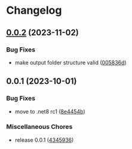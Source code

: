 # Changelog

## [0.0.2](https://github.com/nevse/SvgToPng/compare/v0.0.1...v0.0.2) (2023-11-02)


### Bug Fixes

* make output folder structure valid ([005836d](https://github.com/nevse/SvgToPng/commit/005836d5a37b18d77b326c4816dcfc519cafb648))

## 0.0.1 (2023-10-01)


### Bug Fixes

* move to .net8 rc1 ([8e4454b](https://github.com/nevse/SvgToPng/commit/8e4454bf82dd9a08a6c9cd4e29df26cf7f515d48))


### Miscellaneous Chores

* release 0.0.1 ([4345936](https://github.com/nevse/SvgToPng/commit/434593653ee5613885b990a1f2572c237e3781e9))
